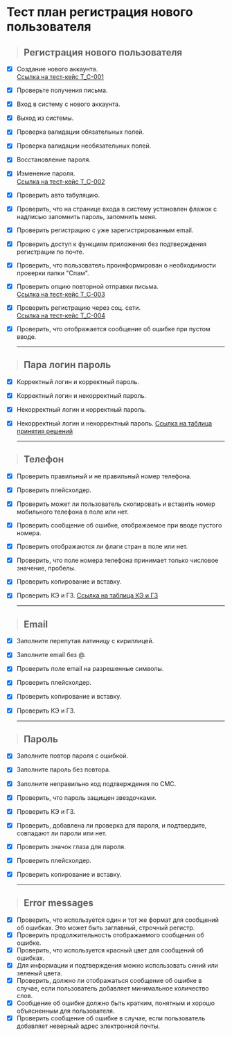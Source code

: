 # Тест план регистрация нового пользователя

> ## Регистрация нового пользователя

- [x] Создание нового аккаунта.  
[Ссылка на тест-кейс T_C-001](https://github.com/Andrew-Valiev/andrew-valiev/blob/main/test_cases/test_case_T_C-001.md)
- [x] Проверьте получения письма.
- [x] Вход в систему с нового аккаунта.
- [x] Выход из системы.
- [x] Проверка валидации обязательных полей.
- [x] Проверка валидации необязательных полей.
- [x] Восстановление пароля.
- [x] Изменение пароля.  
[Ссылка на тест-кейс T_C-002](https://github.com/Andrew-Valiev/andrew-valiev/blob/main/test_cases/test_case_T_C-002.md)
- [x] Проверить авто табуляцию.
- [x] Проверить, что на странице входа в систему установлен флажок с надписью запомнить пароль, запомнить меня.
- [x] Проверить регистрацию с уже зарегистрированным email.
- [x] Проверить доступ к функциям приложения без подтверждения регистрации по почте.
- [x] Проверить, что пользователь проинформирован о необходимости проверки папки "Спам".
- [x] Проверить опцию повторной отправки письма.  
[Ссылка на тест-кейс T_C-003](https://github.com/Andrew-Valiev/andrew-valiev/blob/main/test_cases/test_case_T_C-003.md)
- [x] Проверить регистрацию через соц. сети.  
[Ссылка на тест-кейс T_C-004](https://github.com/Andrew-Valiev/andrew-valiev/blob/main/test_cases/test_case_T_C-004.md)
- [x] Проверить, что отображается сообщение об ошибке при пустом вводе.

  ---

> ## Пара логин пароль

- [x] Корректный логин и корректный пароль.
- [x] Корректный логин и некорректный пароль.
- [x] Некорректный логин и корректный пароль.
- [x] Некорректный логин и некорректный пароль.
[Ссылка на таблица принятия решений](https://github.com/Andrew-Valiev/andrew-valiev/blob/main/bug_reports/bug_report_EX_T-003-01.md)
  
  ---

> ## Телефон

- [x] Проверить правильный и не правильный номер телефона.
- [x] Проверить плейсхолдер.
- [x] Проверить может ли пользователь скопировать и вставить номер мобильного телефона в поле или нет.
- [x] Проверить сообщение об ошибке, отображаемое при вводе пустого номера.
- [x] Проверить отображаются ли флаги стран в поле или нет.
- [x] Проверить, что поле номера телефона принимает только числовое значение, пробелы.
- [x] Проверить копирование и вставку.
- [x] Проверить КЭ и ГЗ.
[Ссылка на таблица КЭ и ГЗ](https://github.com/Andrew-Valiev/andrew-valiev/blob/main/bug_reports/bug_report_EX_T-003-01.md)

  ---

> ## Email

- [x] Заполните перепутав латиницу с кириллицей.
- [x] Заполните email без @.
- [x] Проверить поле email на разрешенные символы.
- [x] Проверить плейсхолдер.
- [x] Проверить копирование и вставку.
- [x] Проверить КЭ и ГЗ.

  ---

> ## Пароль

- [x] Заполните повтор пароля с ошибкой.
- [x] Заполните пароль без повтора.
- [x] Заполните неправильно код подтверждения по СМС.
- [x] Проверить, что пароль защищен звездочками.
- [x] Проверить КЭ и ГЗ.
- [x] Проверить, добавлена ли проверка для пароля, и подтвердите, совпадают ли пароли или нет.
- [x] Проверить значок глаза для пароля.
- [x] Проверить плейсхолдер.
- [x] Проверить копирование и вставку.

  ---

> ## Error messages

- [x] Проверить, что используется один и тот же формат для сообщений об ошибках. Это может быть заглавный, строчный регистр.
- [x] Проверить продолжительность отображаемого сообщения об ошибке.
- [x] Проверить, что используется красный цвет для сообщений об ошибках.
- [x] Для информации и подтверждения можно использовать синий или зеленый цвета.
- [x] Проверить, должно ли отображаться сообщение об ошибке в случае, если пользователь добавляет минимальное количество слов.
- [x] Сообщение об ошибке должно быть кратким, понятным и хорошо объясненным для пользователя.
- [x] Проверить сообщение об ошибке в случае, если пользователь добавляет неверный адрес электронной почты.
